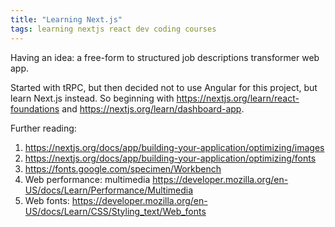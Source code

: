 ```yaml
---
title: "Learning Next.js"
tags: learning nextjs react dev coding courses
---
```


Having an idea: a free-form to structured job descriptions transformer web app.

Started with tRPC, but then decided not to use Angular for this project, but learn Next.js instead. So beginning with
https://nextjs.org/learn/react-foundations and https://nextjs.org/learn/dashboard-app.

Further reading:

1. https://nextjs.org/docs/app/building-your-application/optimizing/images
2. https://nextjs.org/docs/app/building-your-application/optimizing/fonts
3. https://fonts.google.com/specimen/Workbench
4. Web performance: multimedia https://developer.mozilla.org/en-US/docs/Learn/Performance/Multimedia
5. Web fonts: https://developer.mozilla.org/en-US/docs/Learn/CSS/Styling_text/Web_fonts
